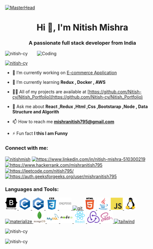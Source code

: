[![MasterHead](https://user-images.githubusercontent.com/107085222/199017161-25e16be2-553d-484e-a505-f3deac37a339.svg)](https://Nitish-cy.io)
<h1 align="center">Hi 👋, I'm Nitish Mishra</h1>
<h3 align="center">A passionate full stack developer from India</h3>
<img align="right" alt="Coding" width="400" src="https://res.cloudinary.com/practicaldev/image/fetch/s--NaEDFYAK--/c_imagga_scale,f_auto,fl_progressive,h_900,q_66,w_1600/https://dev-to-uploads.s3.amazonaws.com/uploads/articles/legnuefb30fdf1owkh98.gif"></img>

<p align="left"> <img src="https://komarev.com/ghpvc/?username=nitish-cy&label=Profile%20views&color=0e75b6&style=flat" alt="nitish-cy" /> </p>

<p align="left"> <a href="https://github.com/ryo-ma/github-profile-trophy"><img src="https://github-profile-trophy.vercel.app/?username=nitish-cy" alt="nitish-cy" /></a> </p>

- 🔭 I’m currently working on [E-commerce Application](https://github.com/Nitish-cy/E-Commerce-App)

- 🌱 I’m currently learning **Redux , Docker , AWS**

- 👨‍💻 All of my projects are available at [https://github.com/Nitish-cy/Nitish_Portfolio](https://github.com/Nitish-cy/Nitish_Portfolio)

- 💬 Ask me about **React ,Redux ,Html ,Css ,Bootstarap ,Node , Data Structure and Algorith**

- 📫 How to reach me **mishranitish795@gmail.com**

- ⚡ Fun fact **I this I am Funny**

<h3 align="left">Connect with me:</h3>
<p align="left">
<a href="https://dev.to/nitishmish" target="blank"><img align="center" src="https://raw.githubusercontent.com/rahuldkjain/github-profile-readme-generator/master/src/images/icons/Social/devto.svg" alt="nitishmish" height="30" width="40" /></a>
<a href="https://linkedin.com/in/https://www.linkedin.com/in/nitish-mishra-510300219" target="blank"><img align="center" src="https://raw.githubusercontent.com/rahuldkjain/github-profile-readme-generator/master/src/images/icons/Social/linked-in-alt.svg" alt="https://www.linkedin.com/in/nitish-mishra-510300219" height="30" width="40" /></a>
<a href="https://www.hackerrank.com/https://www.hackerrank.com/mishranitish795" target="blank"><img align="center" src="https://raw.githubusercontent.com/rahuldkjain/github-profile-readme-generator/master/src/images/icons/Social/hackerrank.svg" alt="https://www.hackerrank.com/mishranitish795" height="30" width="40" /></a>
<a href="https://www.leetcode.com/https://leetcode.com/nitish795/" target="blank"><img align="center" src="https://raw.githubusercontent.com/rahuldkjain/github-profile-readme-generator/master/src/images/icons/Social/leet-code.svg" alt="https://leetcode.com/nitish795/" height="30" width="40" /></a>
<a href="https://auth.geeksforgeeks.org/user/https://auth.geeksforgeeks.org/user/mishranitish795" target="blank"><img align="center" src="https://raw.githubusercontent.com/rahuldkjain/github-profile-readme-generator/master/src/images/icons/Social/geeks-for-geeks.svg" alt="https://auth.geeksforgeeks.org/user/mishranitish795" height="30" width="40" /></a>
</p>

<h3 align="left">Languages and Tools:</h3>
<p align="left"> <a href="https://getbootstrap.com" target="_blank" rel="noreferrer"> <img src="https://raw.githubusercontent.com/devicons/devicon/master/icons/bootstrap/bootstrap-plain-wordmark.svg" alt="bootstrap" width="40" height="40"/> </a> <a href="https://www.cprogramming.com/" target="_blank" rel="noreferrer"> <img src="https://raw.githubusercontent.com/devicons/devicon/master/icons/c/c-original.svg" alt="c" width="40" height="40"/> </a> <a href="https://www.w3schools.com/cpp/" target="_blank" rel="noreferrer"> <img src="https://raw.githubusercontent.com/devicons/devicon/master/icons/cplusplus/cplusplus-original.svg" alt="cplusplus" width="40" height="40"/> </a> <a href="https://www.w3schools.com/css/" target="_blank" rel="noreferrer"> <img src="https://raw.githubusercontent.com/devicons/devicon/master/icons/css3/css3-original-wordmark.svg" alt="css3" width="40" height="40"/> </a> <a href="https://expressjs.com" target="_blank" rel="noreferrer"> <img src="https://raw.githubusercontent.com/devicons/devicon/master/icons/express/express-original-wordmark.svg" alt="express" width="40" height="40"/> </a> <a href="https://git-scm.com/" target="_blank" rel="noreferrer"> <img src="https://www.vectorlogo.zone/logos/git-scm/git-scm-icon.svg" alt="git" width="40" height="40"/> </a> <a href="https://www.w3.org/html/" target="_blank" rel="noreferrer"> <img src="https://raw.githubusercontent.com/devicons/devicon/master/icons/html5/html5-original-wordmark.svg" alt="html5" width="40" height="40"/> </a> <a href="https://www.java.com" target="_blank" rel="noreferrer"> <img src="https://raw.githubusercontent.com/devicons/devicon/master/icons/java/java-original.svg" alt="java" width="40" height="40"/> </a> <a href="https://developer.mozilla.org/en-US/docs/Web/JavaScript" target="_blank" rel="noreferrer"> <img src="https://raw.githubusercontent.com/devicons/devicon/master/icons/javascript/javascript-original.svg" alt="javascript" width="40" height="40"/> </a> <a href="https://www.linux.org/" target="_blank" rel="noreferrer"> <img src="https://raw.githubusercontent.com/devicons/devicon/master/icons/linux/linux-original.svg" alt="linux" width="40" height="40"/> </a> <a href="https://materializecss.com/" target="_blank" rel="noreferrer"> <img src="https://raw.githubusercontent.com/prplx/svg-logos/5585531d45d294869c4eaab4d7cf2e9c167710a9/svg/materialize.svg" alt="materialize" width="40" height="40"/> </a> <a href="https://www.mongodb.com/" target="_blank" rel="noreferrer"> <img src="https://raw.githubusercontent.com/devicons/devicon/master/icons/mongodb/mongodb-original-wordmark.svg" alt="mongodb" width="40" height="40"/> </a> <a href="https://www.mysql.com/" target="_blank" rel="noreferrer"> <img src="https://raw.githubusercontent.com/devicons/devicon/master/icons/mysql/mysql-original-wordmark.svg" alt="mysql" width="40" height="40"/> </a> <a href="https://nodejs.org" target="_blank" rel="noreferrer"> <img src="https://raw.githubusercontent.com/devicons/devicon/master/icons/nodejs/nodejs-original-wordmark.svg" alt="nodejs" width="40" height="40"/> </a> <a href="https://reactjs.org/" target="_blank" rel="noreferrer"> <img src="https://raw.githubusercontent.com/devicons/devicon/master/icons/react/react-original-wordmark.svg" alt="react" width="40" height="40"/> </a> <a href="https://redux.js.org" target="_blank" rel="noreferrer"> <img src="https://raw.githubusercontent.com/devicons/devicon/master/icons/redux/redux-original.svg" alt="redux" width="40" height="40"/> </a> <a href="https://sass-lang.com" target="_blank" rel="noreferrer"> <img src="https://raw.githubusercontent.com/devicons/devicon/master/icons/sass/sass-original.svg" alt="sass" width="40" height="40"/> </a> <a href="https://tailwindcss.com/" target="_blank" rel="noreferrer"> <img src="https://www.vectorlogo.zone/logos/tailwindcss/tailwindcss-icon.svg" alt="tailwind" width="40" height="40"/> </a> </p>

<p><img align="center" src="https://github-readme-stats.vercel.app/api/top-langs?username=nitish-cy&show_icons=true&locale=en&layout=compact" alt="nitish-cy" /></p>

<p><img align="center" src="https://github-readme-streak-stats.herokuapp.com/?user=nitish-cy&" alt="nitish-cy" /></p>
